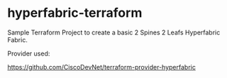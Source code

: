 # hyperfabric-terraform

Sample Terraform Project to create a basic 2 Spines 2 Leafs Hyperfabric Fabric.


Provider used: 


https://github.com/CiscoDevNet/terraform-provider-hyperfabric
